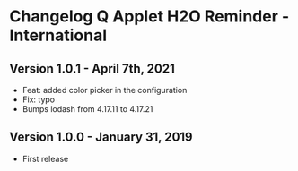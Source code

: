 # Changelog Q Applet H2O Reminder - International

## Version 1.0.1 - April 7th, 2021

* Feat: added color picker in the configuration
* Fix: typo
* Bumps lodash from 4.17.11 to 4.17.21

## Version 1.0.0 - January 31, 2019

* First release
